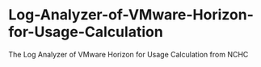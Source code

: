 # Log-Analyzer-of-VMware-Horizon-for-Usage-Calculation
The Log Analyzer of VMware Horizon for Usage Calculation from NCHC
